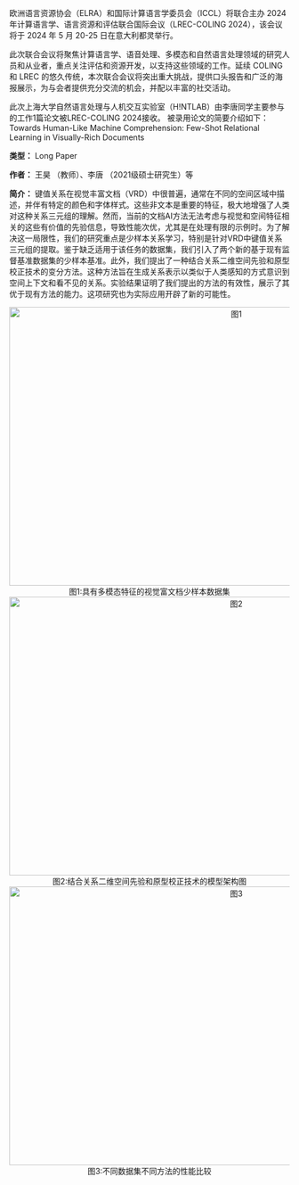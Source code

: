 欧洲语言资源协会（ELRA）和国际计算语言学委员会（ICCL）将联合主办 2024 年计算语言学、语言资源和评估联合国际会议（LREC-COLING 2024），该会议将于 2024 年 5 月 20-25 日在意大利都灵举行。

此次联合会议将聚焦计算语言学、语音处理、多模态和自然语言处理领域的研究人员和从业者，重点关注评估和资源开发，以支持这些领域的工作。延续 COLING 和 LREC 的悠久传统，本次联合会议将突出重大挑战，提供口头报告和广泛的海报展示，为与会者提供充分交流的机会，并配以丰富的社交活动。

此次上海大学自然语言处理与人机交互实验室（H!NTLAB）由李唐同学主要参与的工作1篇论文被LREC-COLING 2024接收。
被录用论文的简要介绍如下：
Towards Human-Like Machine Comprehension: 
Few-Shot Relational Learning in Visually-Rich Documents

**类型：**
Long Paper

**作者：**
王昊 （教师）、李唐 （2021级硕士研究生）等

**简介：**
键值关系在视觉丰富文档（VRD）中很普遍，通常在不同的空间区域中描述，并伴有特定的颜色和字体样式。这些非文本是重要的特征，极大地增强了人类对这种关系三元组的理解。然而，当前的文档AI方法无法考虑与视觉和空间特征相关的这些有价值的先验信息，导致性能次优，尤其是在处理有限的示例时。为了解决这一局限性，我们的研究重点是少样本关系学习，特别是针对VRD中键值关系三元组的提取。鉴于缺乏适用于该任务的数据集，我们引入了两个新的基于现有监督基准数据集的少样本基准。此外，我们提出了一种结合关系二维空间先验和原型校正技术的变分方法。这种方法旨在生成关系表示以类似于人类感知的方式意识到空间上下文和看不见的关系。实验结果证明了我们提出的方法的有效性，展示了其优于现有方法的能力。这项研究也为实际应用开辟了新的可能性。

<div  align="center">    
<img src="../../assets/img/news/announcement_5_p1.png" width = "800" height = "500" alt="图1" align=center />
</div>

<div style="text-align:center">图1:具有多模态特征的视觉富文档少样本数据集</div>

<div  align="center">    
<img src="../../assets/img/news/announcement_5_p2.png" width = "800" height = "500" alt="图2" align=center />
</div>

<div style="text-align:center">图2:结合关系二维空间先验和原型校正技术的模型架构图</div>
<div  align="center">    
<img src="../../assets/img/news/announcement_5_p3.png" width = "800" height = "500" alt="图3" align=center />
</div>
<div style="text-align:center">图3:不同数据集不同方法的性能比较</div>

